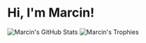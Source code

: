 # Hi, I'm Marcin!

![Marcin's GitHub Stats](https://github-readme-stats.vercel.app/api?username=the-thing&include_all_commits=true&show_icons=true&hide_title=true)
![Marcin's Trophies](https://github-profile-trophy.vercel.app/?username=the-thing&rank=SSS,SS,SS,AAA,AA,A&margin-w=5)

